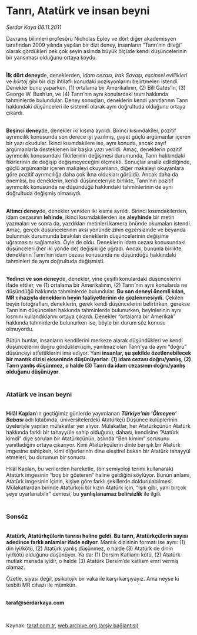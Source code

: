 # Tanrı, Atatürk ve insan beyni

*Serdar Kaya 06.11.2011*

<div class="yazi"><p>Davranış bilimleri profesörü Nicholas Epley ve dört diğer akademisyen tarafından 2009 yılında yapılan bir dizi deney, insanların “Tanrı’nın dileği” olarak gördükleri pek çok şeyin aslında büyük ölçüde kendi düşüncelerinin bir yansıması olduğunu ortaya koydu.</p>
<p><b><br/>İlk dört deney</b>de, deneklerden, <i>idam cezası</i>, <i>Irak Savaşı</i>, <i>eşcinsel evlilikleri</i> ve <i>kürtaj</i> gibi bir dizi ihtilaflı konudaki pozisyonlarını belirtmeleri istendi. Denekler bunu yaparken, (1) ortalama bir Amerikalının, (2) Bill Gates’in, (3) George W. Bush’un, ve (4) Tanrı’nın aynı konulardaki tavrı hakkında tahminlerde bulundular. Deney sonuçları, deneklerin kendi yanıtlarının Tanrı hakkındaki düşünceleri ile sistemli olarak aynı doğrultuda olduğunu ortaya çıkardı.</p>
<p><b><br/>Beşinci deney</b>de, denekler iki kısma ayrıldı. Birinci kısımdakiler, pozitif ayrımcılık konusunda son derece iyi yazılmış, gayet güçlü argümanlar içeren bir yazı okudular. İkinci kısımdakilere ise, aynı konuda, ancak zayıf argümanlarla desteklenen bir başka yazı verildi. Amaç, deneklerin pozitif ayrımcılık konusundaki fikirlerinin değişmesi durumunda, Tanrı hakkındaki fikirlerinin de değişip değişmeyeceğini ölçmekti. Sonuçlar analiz edildiğinde, güçlü argümanlar içeren makaleyi okuyanların, diğer makaleyi okuyanlara göre pozitif ayrımcılığa daha çok ikna oldukları görüldü. Ancak daha da önemlisi, bu deneklerin, kendi düşünceleriyle birlikte, Tanrı’nın pozitif ayrımcılık konusunda ne düşündüğü hakkındaki tahminlerinin de aynı doğrultuda değişmiş olmasıydı.</p>
<p><b><br/>Altıncı deney</b>de, denekler yeniden iki kısma ayrıldı. Birinci kısımdakilerden, idam cezasının <b>lehinde</b>, ikinci kısımdakilerden ise <b>aleyhinde</b> bir metin yazmaları ve sonra da, yazdıkları metinleri kamera önünde okumaları istendi. Amaç, gerçek düşüncelerinin aksi yönünde zihin egzersizinde ve beyanda bulunmak durumunda bırakılan deneklerin düşüncelerinin değişime uğramasını sağlamaktı. Öyle de oldu. Deneklerin idam cezası konusundaki düşünceleri (her iki yönde de) değişikliğe uğradı. Ancak, bununla birlikte, deneklerin Tanrı’nın idam cezası konusunda ne düşündüğü hakkındaki tahminleri de aynı doğrultuda değişmişti.</p>
<p><b><br/>Yedinci ve son deney</b>de, denekler, yine çeşitli konulardaki düşüncelerini ifade ettiler, ve (1) ortalama bir Amerikalının, (2) Tanrı’nın aynı konularda ne düşündüğü hakkında tahminlerde bulundular. <b>Bu son deneyi önemli kılan, MR cihazıyla deneklerin beyin faaliyetlerinin de gözlenmesiydi</b><b>.</b> Çekilen beyin fotoğrafları, deneklerin, gerek kendi düşüncelerini belirtirken, gerekse Tanrı’nın düşünceleri hakkında tahminlerde bulunurken, beyinlerinin aynı kısmını kullandıklarını ortaya çıkardı. Denekler “ortalama bir Amerikalı” hakkında tahminlerde bulunurken ise, böyle bir durum söz konusu olmuyordu.</p>
<p>Bütün bunlar, insanların kendilerini merkeze alarak düşündükleri ve kendi düşüncelerini doğru gördükleri için, yanılmaz olan Tanrı’ya da aynı “doğru” düşünceyi atfettiklerini ima ediyor. Yani <b>insanlar, şu şekilde özetlenebilecek bir mantık dizisi ekseninde düşünüyorlar: (1) idam cezası doğru/yanlış, (2) Tanrı yanlış düşünmez, o halde (3) Tanrı da idam cezasının doğru/yanlış olduğunu düşünüyor</b>.</p>
<h3><br/>Atatürk ve insan beyni</h3>
<p><b><br/>Hilâl Kaplan</b>’ın geçtiğimiz günlerde yayımlanan <b><i>Türkiye’nin ‘Ölmeyen’ Babası</i></b> adlı kitabında, üniversitelerdeki Atatürkçü Düşünce kulüplerinin üyeleriyle yapılan mülakatlar yer alıyor. Mülakatlar, her Atatürkçünün Atatürk hakkında farklı bir tahayyüle sahip olduğunu, dahası, kendisine “Atatürk kimdi” diye sorulan bir Atatürkçünün, aslında “Ben kimim” sorusunu yanıtladığını ortaya çıkarıyor. Kimi Atatürkçülerin dinle barışık bir Atatürk imgesine sahipken, kimi diğerlerinin dine eleştirel bakan bir Atatürk tahayyül etmeleri, bu durumun bir sonucu.</p>
<p>Hilâl Kaplan, bu verilerden hareketle, (bir semiyoloji terimi kullanarak) Atatürk imgesinin “boş bir gösteren” haline geldiğini söylüyor. Bunun anlamı, Atatürk imgesinin içinin, kişiye göre farklı şekillerde doldurulabilmesi. Mülakatlardan birinde Atatürkçü bir kızın Atatürk için, “Işık gibi, yani birçok şeye uyarlanabilir” demesi, bu <b>yanlışlanamaz belirsizlik</b> ile ilgili.</p>
<h3><br/>Sonsöz</h3>
<p><b><br/>Atatürk, Atatürkçülerin tanrısı haline geldi. Bu tanrı, Atatürkçülerin sayısı adedince farklı anlamlar ifade ediyor</b>. Mantık dizisinin formatı ise aynı: (1) din iyi/kötü, (2) Atatürk yanlış düşünmez, o halde (3) Atatürk de dinin iyi/kötü olduğunu düşünüyor. Ya da: (1) Dersim Katliamı kötü, (2) Atatürk mutlak manada iyidir, o halde (3) Atatürk Dersim’de katliam emri vermiş olamaz.</p>
<p>Özetle, siyasi değil, psikolojik bir vaka ile karşı karşıyayız. Ama neyse ki tesbiti MR cihazı ile mümkün.</p>
<p><b><br/>taraf@serdarkaya.com</b></p>
<p><b> </b></p>
</div>

Kaynak: [taraf.com.tr](http://www.taraf.com.tr:80/serdar-kaya/makale-tanri-ataturk-ve-insan-beyni.htm), [web.archive.org (arşiv bağlantısı)](http://web.archive.org/web/20131213010922/http://www.taraf.com.tr:80/serdar-kaya/makale-tanri-ataturk-ve-insan-beyni.htm)
